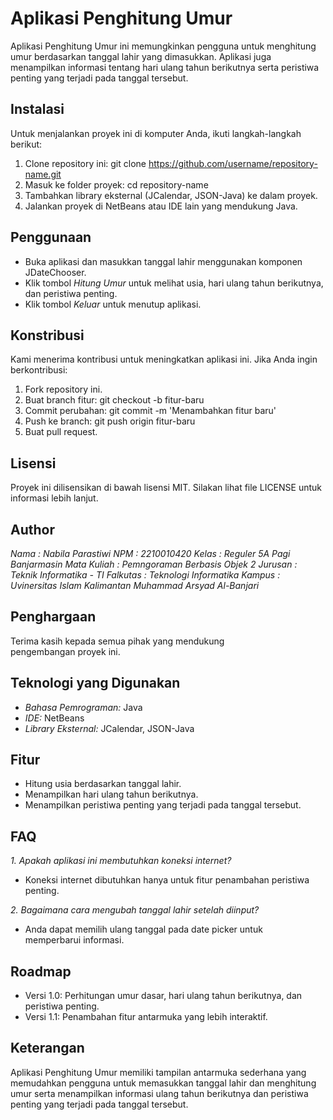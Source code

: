
# Aplikasi Penghitung Umur

Aplikasi Penghitung Umur ini memungkinkan pengguna untuk menghitung umur berdasarkan tanggal lahir yang dimasukkan. Aplikasi juga menampilkan informasi tentang hari ulang tahun berikutnya serta peristiwa penting yang terjadi pada tanggal tersebut.

## Instalasi
Untuk menjalankan proyek ini di komputer Anda, ikuti 
langkah-langkah berikut:
1. Clone repository ini: git clone https://github.com/username/repository-name.git
2. Masuk ke folder proyek: cd repository-name
3. Tambahkan library eksternal (JCalendar, JSON-Java) ke dalam proyek.
4. Jalankan proyek di NetBeans atau IDE lain yang mendukung Java.
 
## Penggunaan

- Buka aplikasi dan masukkan tanggal lahir menggunakan komponen JDateChooser.
- Klik tombol *Hitung Umur* untuk melihat usia, hari ulang tahun berikutnya, dan peristiwa penting.
- Klik tombol *Keluar* untuk menutup aplikasi.

## Konstribusi
Kami menerima kontribusi untuk meningkatkan aplikasi ini. Jika Anda ingin berkontribusi:
1. Fork repository ini.
2. Buat branch fitur: git checkout -b fitur-baru
3. Commit perubahan: git commit -m 'Menambahkan fitur baru'
4. Push ke branch: git push origin fitur-baru
5. Buat pull request.

## Lisensi

Proyek ini dilisensikan di bawah lisensi MIT. Silakan lihat file LICENSE untuk informasi lebih lanjut.

## Author

*Nama       : Nabila Parastiwi*
*NPM        : 2210010420*
*Kelas      : Reguler 5A Pagi Banjarmasin*
*Mata Kuliah    : Pemngoraman Berbasis Objek 2*
*Jurusan    : Teknik Informatika - TI*
*Falkutas   : Teknologi Informatika* 
*Kampus     : Uvinersitas Islam Kalimantan Muhammad Arsyad Al-Banjari*  

## Penghargaan
Terima kasih kepada semua pihak yang mendukung pengembangan proyek ini.

## Teknologi yang Digunakan
- *Bahasa Pemrograman:* Java
- *IDE:* NetBeans
- *Library Eksternal:* JCalendar, JSON-Java

## Fitur
- Hitung usia berdasarkan tanggal lahir.
- Menampilkan hari ulang tahun berikutnya.
- Menampilkan peristiwa penting yang terjadi pada tanggal tersebut.

## FAQ

*1. Apakah aplikasi ini membutuhkan koneksi internet?*
- Koneksi internet dibutuhkan hanya untuk fitur penambahan peristiwa penting.

*2. Bagaimana cara mengubah tanggal lahir setelah diinput?*
- Anda dapat memilih ulang tanggal pada date picker untuk memperbarui informasi.

## Roadmap

- Versi 1.0: Perhitungan umur dasar, hari ulang tahun berikutnya, dan peristiwa penting.
- Versi 1.1: Penambahan fitur antarmuka yang lebih interaktif.

## Keterangan
Aplikasi Penghitung Umur memiliki tampilan antarmuka sederhana yang memudahkan pengguna untuk memasukkan tanggal lahir dan menghitung umur serta menampilkan informasi ulang tahun berikutnya dan peristiwa penting yang terjadi pada tanggal tersebut.
